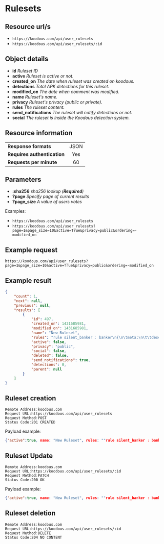 # Rulesets

## Resource url/s

* `https://koodous.com/api/user_rulesets`
* `https://koodous.com/api/user_rulesets/:id`

## Object details

* **id** _Ruleset ID_
* **active** _Ruleset is active or not._
* **created_on** _The date when ruleset was created on koodous._
* **detections** _Total APK detections for this ruleset._
* **modified_on** _The date when comment was modified._
* **name** _Ruleset's name._
* **privacy** _Ruleset's privacy (public or private)._
* **rules** _The ruleset content._
* **send_notifications** _The ruleset will notify detections or not._
* **social** _The ruleset is inside the Koodous detection system._

## Resource information

| | |
| ------------- |:-------------:|
| **Response formats** | JSON |
| **Requires authentication** | Yes |
| **Requests per minute** | 60|

## Parameters

* **:sha256** _sha256 lookup (**Required**)_
* **?page** _Specify page of current results_
* **?page_size** _A value of users votes_

Examples:

* `https://koodous.com/api/user_rulesets`
* `https://koodous.com/api/user_rulesets?page=1&page_size=10&active=True&privacy=public&ordering=-modified_on`

## Example request

`https://koodous.com/api/user_rulesets?page=1&page_size=10&active=True&privacy=public&ordering=-modified_on`

## Example result
```json
{
    "count": 1,
    "next": null,
    "previous": null,
    "results": [
        {
            "id": 497,
            "created_on": 1431685981,
            "modified_on": 1431685981,
            "name": "New Ruleset",
            "rules": "rule silent_banker : banker\n{\n\tmeta:\n\t\tdescription = \"This is just an example\"\n\t\tthread_level = 3\n\t\tin_the_wild = true\n\n\tstrings:\n\t\t$a = {6A 40 68 00 30 00 00 6A 14 8D 91}\n\t\t$b = {8D 4D B0 2B C1 83 C0 27 99 6A 4E 59 F7 F9}\n\t\t$c = \"UVODFRYSIHLNWPEJXQZAKCBGMT\"\n\n\tcondition:\n\t\t$a or $b or $c\n}",
            "active": false,
            "privacy": "public",
            "social": false,
            "deleted": false,
            "send_notifications": true,
            "detections": 0,
            "parent": null
        }
    ]
}
```

## Ruleset creation
```
Remote Address:koodous.com
Request URL:https://koodous.com/api/user_rulesets
Request Method:POST
Status Code:201 CREATED
```

Payload example:

```json
{"active":true, name: "New Ruleset", rules: ""rule silent_banker : banker\n{\n\tmeta:\n\t\tdescription = \"This is just an example\"\n\t\tthread_level = 3\n\t\tin_the_wild = true\n\n\tstrings:\n\t\t$a = {6A 40 68 00 30 00 00 6A 14 8D 91}\n\t\t$b = {8D 4D B0 2B C1 83 C0 27 99 6A 4E 59 F7 F9}\n\t\t$c = \"UVODFRYSIHLNWPEJXQZAKCBGMT\"\n\n\tcondition:\n\t\t$a or $b or $c\n}"}
```

## Ruleset Update
```
Remote Address:koodous.com
Request URL:https://koodous.com/api/user_rulesets/:id
Request Method:PATCH
Status Code:200 OK
```

Payload example:

```json
{"active":true, name: "New Ruleset", rules: ""rule silent_banker : banker\n{\n\tmeta:\n\t\tdescription = \"This is just an example\"\n\t\tthread_level = 3\n\t\tin_the_wild = true\n\n\tstrings:\n\t\t$a = {6A 40 68 00 30 00 00 6A 14 8D 91}\n\t\t$b = {8D 4D B0 2B C1 83 C0 27 99 6A 4E 59 F7 F9}\n\t\t$c = \"UVODFRYSIHLNWPEJXQZAKCBGMT\"\n\n\tcondition:\n\t\t$a or $b or $c\n}"}
```

## Ruleset deletion

```
Remote Address:koodous.com
Request URL:https://koodous.com/api/user_rulesets/:id
Request Method:DELETE
Status Code:204 NO CONTENT
```